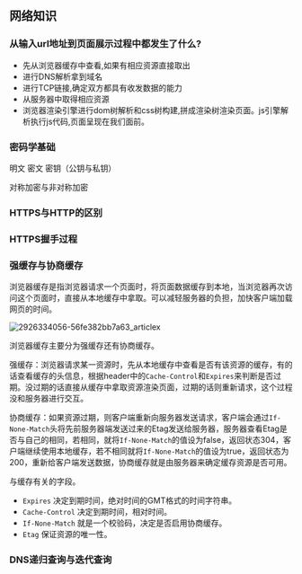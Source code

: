 ## 网络知识

### 从输入url地址到页面展示过程中都发生了什么?

- 先从浏览器缓存中查看,如果有相应资源直接取出
- 进行DNS解析拿到域名
- 进行TCP链接,确定双方都具有收发数据的能力
- 从服务器中取得相应资源
- 浏览器渲染引擎进行dom树解析和css树构建,拼成渲染树渲染页面。js引擎解析执行js代码,页面呈现在我们面前。

### 密码学基础

明文 密文 密钥（公钥与私钥）

对称加密与非对称加密

### HTTPS与HTTP的区别

### HTTPS握手过程

### 强缓存与协商缓存

浏览器缓存是指浏览器请求一个页面时，将页面数据缓存到本地，当浏览器再次访问这个页面时，直接从本地缓存中拿取。可以减轻服务器的负担，加快客户端加载网页的时间。

![2926334056-56fe382bb7a63_articlex](C:\Users\Administrator\Desktop\2926334056-56fe382bb7a63_articlex.png)

浏览器缓存主要分为强缓存还有协商缓存。

强缓存：浏览器请求某一资源时，先从本地缓存中查看是否有该资源的缓存，有的话查看缓存的头信息，根据header中的`Cache-Control`和`Expires`来判断是否过期。没过期的话直接从缓存中拿取资源渲染页面，过期的话则重新请求，这个过程没和服务器进行交互。

协商缓存：如果资源过期，则客户端重新向服务器发送请求，客户端会通过`If-None-Match`头将先前服务器端发送过来的Etag发送给服务器，服务器查看Etag是否与自己的相同，若相同，就将`If-None-Match`的值设为false，返回状态304，客户端继续使用本地缓存，若不相同就将`If-None-Match`的值设为true，返回状态为200，重新给客户端发送数据，协商缓存就是由服务器来确定缓存资源是否可用。

与缓存有关的字段。

- `Expires` 决定到期时间，绝对时间的GMT格式的时间字符串。
- `Cache-Control` 决定到期时间，相对时间。
- `If-None-Match` 就是一个校验码，决定是否启用协商缓存。
- `Etag` 保证资源的唯一性。

### DNS递归查询与迭代查询